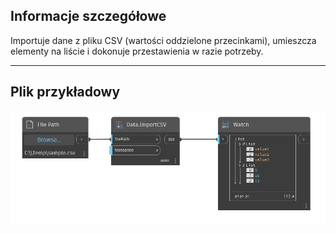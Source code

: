 ## Informacje szczegółowe
Importuje dane z pliku CSV (wartości oddzielone przecinkami), umieszcza elementy na liście i dokonuje przestawienia w razie potrzeby.
___
## Plik przykładowy

![ImportCSV](./DSOffice.Data.ImportCSV_img.jpg)


